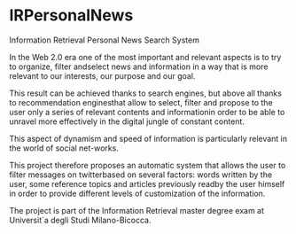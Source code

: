 # IRPersonalNews
Information Retrieval Personal News Search System



In the Web 2.0 era one of the most important and relevant aspects is to try to organize, filter andselect news and information in a way that is more relevant to our interests, our purpose and our goal.

This result can be achieved thanks to search engines, but above all thanks to recommendation enginesthat allow to select, filter and propose to the user only a series of relevant contents and informationin order to be able to unravel more effectively in the digital jungle of constant content.

This aspect of dynamism and speed of information is particularly relevant in the world of social net-works.

This project therefore proposes an automatic system that allows the user to filter messages on twitterbased on several factors:  words written by the user, some reference topics and articles previously readby the user himself in order to provide different levels of customization of the information.

The project is part of the Information Retrieval master degree exam at Universit`a degli Studi Milano-Bicocca. 